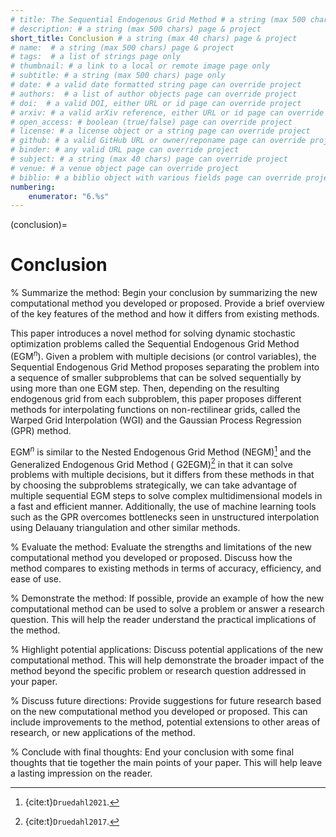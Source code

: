 ```yaml
---
# title: The Sequential Endogenous Grid Method # a string (max 500 chars) page & project
# description: # a string (max 500 chars) page & project
short_title: Conclusion # a string (max 40 chars) page & project
# name:  # a string (max 500 chars) page & project
# tags:  # a list of strings page only
# thumbnail: # a link to a local or remote image page only
# subtitle: # a string (max 500 chars) page only
# date: # a valid date formatted string page can override project
# authors:  # a list of author objects page can override project
# doi:  # a valid DOI, either URL or id page can override project
# arxiv: # a valid arXiv reference, either URL or id page can override project
# open_access: # boolean (true/false) page can override project
# license: # a license object or a string page can override project
# github: # a valid GitHub URL or owner/reponame page can override project
# binder: # any valid URL page can override project
# subject: # a string (max 40 chars) page can override project
# venue: # a venue object page can override project
# biblio: # a biblio object with various fields page can override project
numbering:
    enumerator: "6.%s"
---
```


(conclusion)=

# Conclusion

% Summarize the method: Begin your conclusion by summarizing the new computational method you developed or proposed.
Provide a brief overview of the key features of the method and how it differs from existing methods.

This paper introduces a novel method for solving dynamic stochastic optimization problems called the Sequential
Endogenous Grid Method (EGM$^n$). Given a problem with multiple decisions (or control variables), the Sequential
Endogenous Grid Method proposes separating the problem into a sequence of smaller subproblems that can be solved
sequentially by using more than one EGM step. Then, depending on the resulting endogenous grid from each subproblem,
this paper proposes different methods for interpolating functions on non-rectilinear grids, called the Warped Grid
Interpolation (WGI) and the Gaussian Process Regression (GPR) method.

EGM$^n$ is similar to the Nested Endogenous Grid Method (NEGM)[^NEGM] and the Generalized Endogenous Grid Method (
G2EGM)[^G2EGM] in that it can solve problems with multiple decisions, but it differs from these methods in that by
choosing the subproblems strategically, we can take advantage of multiple sequential EGM steps to solve complex
multidimensional models in a fast and efficient manner. Additionally, the use of machine learning tools such as the GPR
overcomes bottlenecks seen in unstructured interpolation using Delauany triangulation and other similar methods.

[^NEGM]: {cite:t}`Druedahl2021`.

[^G2EGM]: {cite:t}`Druedahl2017`.

% Evaluate the method: Evaluate the strengths and limitations of the new computational method you developed or proposed.
Discuss how the method compares to existing methods in terms of accuracy, efficiency, and ease of use.

% Demonstrate the method: If possible, provide an example of how the new computational method can be used to solve a
problem or answer a research question. This will help the reader understand the practical implications of the method.

% Highlight potential applications: Discuss potential applications of the new computational method. This will help
demonstrate the broader impact of the method beyond the specific problem or research question addressed in your paper.

% Discuss future directions: Provide suggestions for future research based on the new computational method you developed
or proposed. This can include improvements to the method, potential extensions to other areas of research, or new
applications of the method.

% Conclude with final thoughts: End your conclusion with some final thoughts that tie together the main points of your
paper. This will help leave a lasting impression on the reader.
